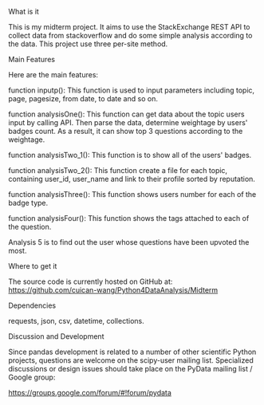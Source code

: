 What is it

This is my midterm project. It aims to use the StackExchange REST API to collect data from stackoverflow and do some simple analysis according to the data. This project use three per-site method.
 
Main Features

Here are the main features:

function inputp():
This function is used to input parameters including topic, page, pagesize, from date, to date and so on.

function analysisOne():
This function can get data about the topic users input by calling API. Then parse the data, determine weightage by users' badges count. As a result, it can show top 3 questions according to the weightage.

function analysisTwo_1():
This function is to show all of the users' badges.

function analysisTwo_2():
This function create a file for each topic, containing user_id, user_name and link to their profile sorted by reputation.

function analysisThree():
This function shows users number for each of the badge type.

function analysisFour():
This function shows the tags attached to each of the question.

Analysis 5 is to find out the user whose questions have been upvoted the most.

Where to get it

The source code is currently hosted on GitHub at: https://github.com/cuican-wang/Python4DataAnalysis/Midterm

Dependencies

requests, json, csv, datetime, collections.



Discussion and Development

Since pandas development is related to a number of other scientific Python projects, questions are welcome on the scipy-user mailing list. Specialized discussions or design issues should take place on the PyData mailing list / Google group:

https://groups.google.com/forum/#!forum/pydata